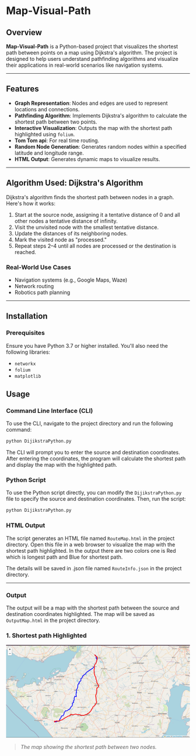 # Map-Visual-Path

## Overview

**Map-Visual-Path** is a Python-based project that visualizes the shortest path between points on a map using Dijkstra's algorithm. The project is designed to help users understand pathfinding algorithms and visualize their applications in real-world scenarios like navigation systems.

---

## Features

- **Graph Representation**: Nodes and edges are used to represent locations and connections.
- **Pathfinding Algorithm**: Implements Dijkstra's algorithm to calculate the shortest path between two points.
- **Interactive Visualization**: Outputs the map with the shortest path highlighted using `folium`.
- **Tom Tom api**: For real time routing.
- **Random Node Generation**: Generates random nodes within a specified latitude and longitude range.
- **HTML Output**: Generates dynamic maps to visualize results.

---

## Algorithm Used: **Dijkstra's Algorithm**

Dijkstra's algorithm finds the shortest path between nodes in a graph. Here's how it works:

1. Start at the source node, assigning it a tentative distance of 0 and all other nodes a tentative distance of infinity.
2. Visit the unvisited node with the smallest tentative distance.
3. Update the distances of its neighboring nodes.
4. Mark the visited node as "processed."
5. Repeat steps 2–4 until all nodes are processed or the destination is reached.

### Real-World Use Cases

- Navigation systems (e.g., Google Maps, Waze)
- Network routing
- Robotics path planning

---

## Installation

### Prerequisites

Ensure you have Python 3.7 or higher installed. You'll also need the following libraries:

- `networkx`
- `folium`
- `matplotlib`


## Usage

### Command Line Interface (CLI)

To use the CLI, navigate to the project directory and run the following command:
```bash
python DijikstraPython.py
```

The CLI will prompt you to enter the source and destination coordinates. After entering the coordinates, the program will calculate the shortest path and display the map with the highlighted path.

### Python Script

To use the Python script directly, you can modify the `DijikstraPython.py` file to specify the source and destination coordinates. Then, run the script:
```bash
python DijikstraPython.py
```

### HTML Output

The script generates an HTML file named `RouteMap.html` in the project directory. Open this file in a web browser to visualize the map with the shortest path highlighted.
In the output there are two colors one is Red which is longest path and Blue for shortest path.

The details will be saved in .json file named `RouteInfo.json` in the project directory.

---
### Output
The output will be a map with the shortest path between the source and destination coordinates highlighted. The map will be saved as `OutputMap.html` in the project directory.

### 1. Shortest path Highlighted
![Graph Nodes and Path](./image.png)
> *The map showing the shortest path between two nodes.*

